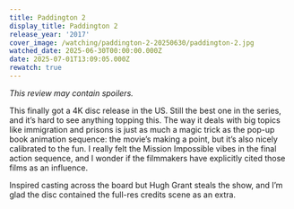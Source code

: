 ```yaml
---
title: Paddington 2
display_title: Paddington 2
release_year: '2017'
cover_image: /watching/paddington-2-20250630/paddington-2.jpg
watched_date: 2025-06-30T00:00:00.000Z
date: 2025-07-01T13:09:05.000Z
rewatch: true
---
```

_This review may contain spoilers._

This finally got a 4K disc release in the US. Still the best one in the series, and it’s hard to see anything topping this. The way it deals with big topics like immigration and prisons is just as much a magic trick as the pop-up book animation sequence: the movie’s making a point, but it’s also nicely calibrated to the fun. I really felt the Mission Impossible vibes in the final action sequence, and I wonder if the filmmakers have explicitly cited those films as an influence.

Inspired casting across the board but Hugh Grant steals the show, and I’m glad the disc contained the full-res credits scene as an extra.
